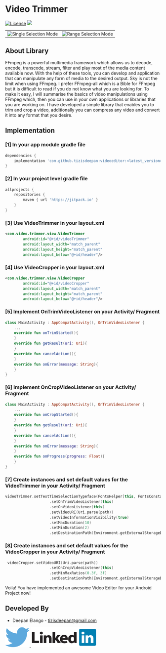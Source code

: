 # Video Trimmer
[![License](https://img.shields.io/badge/license-Apache%202-4EB1BA.svg?style=flat-square)](https://www.apache.org/licenses/LICENSE-2.0.html)
[![](https://jitpack.io/v/tizisdeepan/videoeditor.svg)](https://jitpack.io/#tizisdeepan/videoeditor)

<table>
    <tr><td align="center"><img src="https://github.com/tizisdeepan/videoeditor/blob/master/screenshots/ve1.png" alt="Single Selection Mode" width="100%"></td>
    <td align="center"><img src="https://github.com/tizisdeepan/videoeditor/blob/master/screenshots/ve2.png" alt="Range Selection Mode" width="100%"></td></tr>
</table>

## About Library
FFmpeg is a powerful multimedia framework which allows us to decode, encode, transcode, stream, filter and play most of the media content available now. With the help of these tools, you can develop and application that can manipulate any form of media to the desired output. Sky is not the limit when using FFmpeg. I prefer FFmpeg-all which is a Bible for FFmpeg but it is difficult to read if you do not know what you are looking for. To make it easy, I will summarise the basics of video manipulations using FFmpeg which, then you can use in your own applications or libraries that you are working on. I have developed a simple library that enables you to trim and crop a video, additionally you can compress any video and convert it into any format that you desire.

## Implementation
### [1] In your app module gradle file
```gradle
dependencies {
    implementation 'com.github.tizisdeepan:videoeditor:<latest_version>'
}
```

### [2] In your project level gradle file
```gradle
allprojects {
    repositories {
        maven { url 'https://jitpack.io' }
    }
}
```
### [3] Use VideoTrimmer in your layout.xml
```xml
<com.video.trimmer.view.VideoTrimmer
        android:id="@+id/videoTrimmer"
        android:layout_width="match_parent"
        android:layout_height="match_parent"
        android:layout_below="@+id/header"/>
```
### [4] Use VideoCropper in your layout.xml
```xml
<com.video.trimmer.view.VideoCropper
        android:id="@+id/videoCropper"
        android:layout_width="match_parent"
        android:layout_height="match_parent"
        android:layout_below="@+id/header"/>
```
### [5] Implement OnTrimVideoListener on your Activity/ Fragment
```kotlin
class MainActivity : AppCompatActivity(), OnTrimVideoListener {
    ...
    override fun onTrimStarted(){
    }
    override fun getResult(uri: Uri){
    }
    override fun cancelAction(){
    }
    override fun onError(message: String){
    }
}
```
### [6] Implement OnCropVideoListener on your Activity/ Fragment
```kotlin
class MainActivity : AppCompatActivity(), OnTrimVideoListener {
    ...
    override fun onCropStarted(){
    }
    override fun getResult(uri: Uri){
    }
    override fun cancelAction(){
    }
    override fun onError(message: String){
    }
    override fun onProgress(progress: Float){
    }
}
```
### [7] Create instances and set default values for the VideoTrimmer in your Activity/ Fragment
```kotlin
videoTrimmer.setTextTimeSelectionTypeface(FontsHelper[this, FontsConstants.SEMI_BOLD])
                    .setOnTrimVideoListener(this)
                    .setOnVideoListener(this)
                    .setVideoURI(Uri.parse(path))
                    .setVideoInformationVisibility(true)
                    .setMaxDuration(10)
                    .setMinDuration(2)
                    .setDestinationPath(Environment.getExternalStorageDirectory().toString() + File.separator + "temp" + File.separator + "Videos" + File.separator)
```
### [8] Create instances and set default values for the VideoCropper in your Activity/ Fragment
```kotlin
 videoCropper.setVideoURI(Uri.parse(path))
                    .setOnCropVideoListener(this)
                    .setMinMaxRatios(0.3f, 3f)
                    .setDestinationPath(Environment.getExternalStorageDirectory().toString() + File.separator + "temp" + File.separator + "Videos" + File.separator)
```

Voila! You have implemented an awesome Video Editor for your Android Project now!

Developed By
------------

* Deepan Elango - <tizisdeepan@gmail.com>

<a href="https://twitter.com/tizisdeepan">
  <img alt="Follow me on Twitter" src="./Screenshots/twitter.png" />
</a>
<a href="https://www.linkedin.com/in/tizisdeepan/">
  <img alt="Add me to Linkedin" src="./Screenshots/linkedin.png" />
</a>
